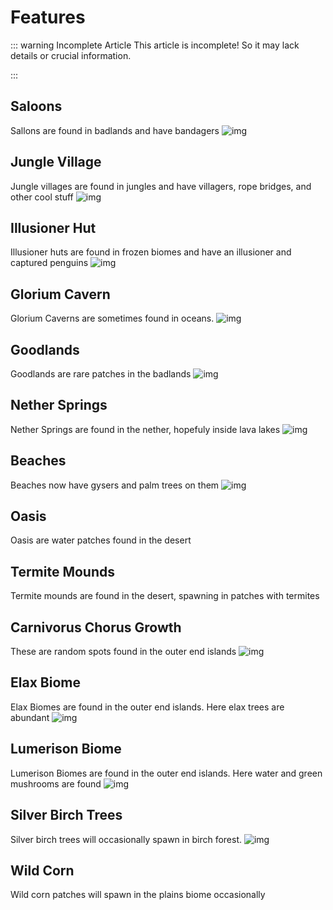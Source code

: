 # Features
::: warning Incomplete Article
This article is incomplete! So it may lack details or crucial information.
<!--I basically tested all the cool css things in here lol-->
:::
## Saloons
Sallons are found in badlands and have bandagers
![img](./ass-sets/features/saloon.png)
## Jungle Village
Jungle villages are found in jungles and have villagers, rope bridges, and other cool stuff
![img](./ass-sets/features/jungle_village.png)
## Illusioner Hut
Illusioner huts are found in frozen biomes and have an illusioner and captured penguins
![img](./ass-sets/features/hut.png)
## Glorium Cavern
Glorium Caverns are sometimes found in oceans.
![img](./ass-sets/features/glorium.png)
## Goodlands
Goodlands are rare patches in the badlands
![img](./ass-sets/features/good.png)
## Nether Springs
Nether Springs are found in the nether, hopefuly inside lava lakes
![img](./ass-sets/features/springs.png)
## Beaches
Beaches now have gysers and palm trees on them
![img](./ass-sets/features/beach.png)
## Oasis
Oasis are water patches found in the desert
## Termite Mounds
Termite mounds are found in the desert, spawning in patches with termites
## Carnivorus Chorus Growth
These are random spots found in the outer end islands
![img](./ass-sets/features/chorus.png)
## Elax Biome
Elax Biomes are found in the outer end islands. Here elax trees are abundant
![img](./ass-sets/features/elax.png)
## Lumerison Biome
Lumerison Biomes are found in the outer end islands. Here water and green mushrooms are found
![img](./ass-sets/features/lum.png)
## Silver Birch Trees
Silver birch trees will occasionally spawn in birch forest.
![img](./ass-sets/features/silver.png)
## Wild Corn
Wild corn patches will spawn in the plains biome occasionally
<!--
### Crafting

<div class="crafting-background">
    <div class="item-result"> <span class="c-tooltip-text">Chocolate Cake</span> <img src="./ass-sets/items/chocolate_cake.png"/> </div>
  <div class="crafting-grid">
    <div class="crafting-grid-item"> <span class="c-tooltip-text">Bucket of Chocolate Milk</span> <img src="./ass-sets/items/chocolate_milk_bucket.png"/> </div>
    <div class="crafting-grid-item"> <span class="c-tooltip-text">Bucket of Chocolate Milk</span> <img src="./ass-sets/items/chocolate_milk_bucket.png"/> </div>
    <div class="crafting-grid-item"> <span class="c-tooltip-text">Bucket of Chocolate Milk</span> <img src="./ass-sets/items/chocolate_milk_bucket.png"/> </div>
    <div class="crafting-grid-item"> <span class="c-tooltip-text">Sugar</span> <img src="https://minecraft.wiki/images/Sugar_JE2_BE2.png"/> </div>
    <div class="crafting-grid-item"> <span class="c-tooltip-text">Egg</span> <img src="https://minecraft.wiki/images/Egg_JE2_BE2.png"/> </div>
    <div class="crafting-grid-item"> <span class="c-tooltip-text">Sugar</span> <img src="https://minecraft.wiki/images/Sugar_JE2_BE2.png"/> </div>
    <div class="crafting-grid-item"> <span class="c-tooltip-text">Wheat</span> <img src="https://minecraft.wiki/images/Wheat_JE2_BE2.png"/> </div>
    <div class="crafting-grid-item"> <span class="c-tooltip-text">Wheat</span> <img src="https://minecraft.wiki/images/Wheat_JE2_BE2.png"/> </div>
    <div class="crafting-grid-item"> <span class="c-tooltip-text">Wheat</span> <img src="https://minecraft.wiki/images/Wheat_JE2_BE2.png"/> </div>
  </div>
</div>

### Smelting

<div class="smelting-background">
    <div class="smelting-item-result"> <span class="c-tooltip-text">Bucket of Hot Chocolate</span> <img src="./ass-sets/items/hot_chocolate_bucket.png"/> </div>
    <div class="smelting-item-input"> <span class="c-tooltip-text">Bucket of Chocolate Milk</span> <img src="./ass-sets/items/chocolate_milk_bucket.png"/> </div>
    <div class="smelting-item-fuel"> <span class="c-tooltip-text">Any Fuel</span> <img src="https://minecraft.wiki/images/Coal_JE4_BE3.png"/> </div>
</div>

<div class="vp-code-group vp-adaptive-theme"><div class="tabs"><input type="radio" name="group-523" id="tab-524" checked="">
<label data-title="config.js" for="tab-524">One</label><input type="radio" name="group-523" id="tab-525"><label data-title="config.ts" for="tab-525">Two</label></div><div class="blocks">
<div class="language-js vp-adaptive-theme active"><span class="lang">.</span><pre class="shiki shiki-themes github-light github-dark vp-code" tabindex="0"><img src="https://minecraft.wiki/images/Wheat_JE2_BE2.png"></pre></div>
<div class="language-ts vp-adaptive-theme"><span class="lang">.</span><pre class="shiki shiki-themes github-light github-dark vp-code" tabindex="0"><img src="https://minecraft.wiki/images/Egg_JE2_BE2.png"></pre></div></div>
</div>
-->